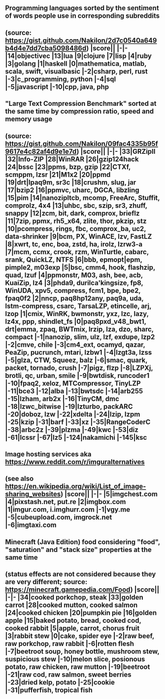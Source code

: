 ## Programming languages sorted by the sentiment of words people use in corresponding subreddits
(source: https://gist.github.com/Nakilon/2d7c0540a649b4d4e7dd7cba5098486d)
|score||
|-|-
|14|objectivec
|13|lua
|9|clojure
|7|lisp
|4|ruby
|3|golang
|1|haskell
|0|mathematica, matlab, scala, swift, visualbasic
|-2|csharp, perl, rust
|-3|c_programming, python
|-4|sql
|-5|javascript
|-10|cpp, java, php
---
## "Large Text Compression Benchmark" sorted at the same time by compression ratio, speed and memory usage
(source: https://gist.github.com/Nakilon/09fac4335b95f9617e4c82af4d9e1e7d)
|score||
|-|-
|33|GRZipII
|32|Info-ZIP
|28|WinRAR
|26|gzip124hack
|24|bssc
|23|ppms, bzp, gzip
|22|CTXf, scmppm, lzsr
|21|M1x2
|20|ppmd
|19|drt|lpaq9m, sr3c
|18|crushm, slug, jar
|17|bzip2
|16|ppmvc, uharc, DGCA, libzling
|15|pim
|14|nanozipltcb, mcomp, FreeArc, Stuffit, comprolz, 4x4
|13|uhbc, sbc, szip, sr3, zhuff, snappy
|12|zcm, bit, dark, comprox, brieflz
|11|7zip, ppmx, rh5_x64, zlite, thor, pkzip, stz
|10|pcompress, rings, fbc, comprox_ba, uc2, data-shrinker
|9|bcm, PX, WinACE, lzv, FastLZ
|8|xwrt, tc, enc, boa, zstd, ha, irolz, lzrw3-a
|7|mcm, ccmx, crook, rzm, WinTurtle, cabarc, srank, QuickLZ, NTFS
|6|bbb, epmopt|epm, pimple2, m03exp
|5|bsc, cmm4, hook, flashzip, quad, lzuf
|4|ppmonstr, M03, ash, bee, acb, KuaiZip, lz4
|3|phda9, durilca'kingsize, fp8, WinUDA, xpv5, compress, fcm1, bpe, bpe2, fpaq0f2
|2|nncp, paq8hp12any, paq9a, uda, lstm-compress, csarc, TarsaLZP, etincelle, arj, lzop
|1|cmix, WinRK, bwmonstr, yxz, lzc, lazy, lz4x, ppp, shindlet_fs
|0|paq8pxd_v48_bwt1, drt|emma, zpaq, BWTmix, lrzip, lza, dzo, sharc, compact
|-1|nanozip, slim, ulz, lzf, exdupe, lzp2
|-2|cmve, chile
|-3|cm4_ext, ocamyd, qazar, PeaZip, pucrunch, mtari, lzbw1
|-4|lzgt3a, lzss
|-5|glza, CTW, Squeez, balz
|-6|smac, quark, packet, tornado, crush
|-7|pigz, flzp
|-8|LZPXj, brotli, qc, urban, smile
|-9|bwtdisk, runcoder1
|-10|fpaq2, xeloz, MTCompressor, TinyLZP
|-11|bce3
|-12|alba
|-13|bwtsdc
|-14|arb255
|-15|lzham, arb2x
|-16|TinyCM, dmc
|-18|lzwc_bitwise
|-19|lzturbo, packARC
|-20|doboz, lzw
|-22|xdelta
|-24|lzip, lzpm
|-25|kzip
|-31|barf
|-33|xz
|-35|RangeCoderC
|-38|arbc2z
|-39|plzma
|-49|kwc
|-53|diz
|-61|lcssr
|-67|lz5
|-124|nakamichi
|-145|ksc
---
## Image hosting services aka https://www.reddit.com/r/imguralternatives
(see also https://en.wikipedia.org/wiki/List_of_image-sharing_websites)
|score||
|-|-
|5|imgchest.com
|4|pixstash.net, put.re
|2|imgbox.com
|1|imgur.com, i.imghurr.com
|-1|vgy.me
|-5|cubeupload.com, imgrock.net
|-6|imgtaxi.com
---
## Minecraft (Java Edition) food considering "food", "saturation" and "stack size" properties at the same time
(status effects are not considered because they are very different; source: https://minecraft.gamepedia.com/Food)
|score||
|-|-
|34|cooked porkchop, steak
|33|golden carrot
|28|cooked mutton, cooked salmon
|24|cooked chicken
|20|pumpkin pie
|16|golden apple
|15|baked potato, bread, cooked cod, cooked rabbit
|5|apple, carrot, chorus fruit
|3|rabbit stew
|0|cake, spider eye
|-2|raw beef, raw porkchop, raw rabbit
|-6|rotten flesh
|-7|beetroot soup, honey bottle, mushroom stew, suspicious stew
|-10|melon slice, posionous potato, raw chicken, raw mutton
|-19|beetroot
|-21|raw cod, raw salmon, sweet berries
|-23|dried kelp, potato
|-25|cookie
|-31|pufferfish, tropical fish
---
